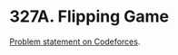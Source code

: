 # 327A. Flipping Game

[Problem statement on Codeforces](https://codeforces.com/problemset/problem/327/A?locale=en).